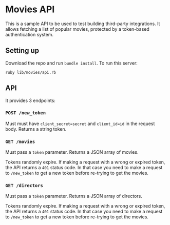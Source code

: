 # Movies API

This is a sample API to be used to test building third-party integrations. It
allows fetching a list of popular movies, protected by a token-based
authentication system.

## Setting up

Download the repo and run `bundle install`. To run this server:

```
ruby lib/movies/api.rb
```

## API

It provides 3 endpoints:

### `POST /new_token`

Must must have `client_secret=secret` and `client_id=id` in the request body.
Returns a string token.

### `GET /movies`

Must pass a `token` parameter. Returns a JSON array of movies.

Tokens randomly expire. If making a request with a wrong or expired token, the
API returns a `401` status code. In that case you need to make a request to
`/new_token` to get a new token before re-trying to get the movies.

### `GET /directors`

Must pass a `token` parameter. Returns a JSON array of directors.

Tokens randomly expire. If making a request with a wrong or expired token, the
API returns a `401` status code. In that case you need to make a request to
`/new_token` to get a new token before re-trying to get the movies.
